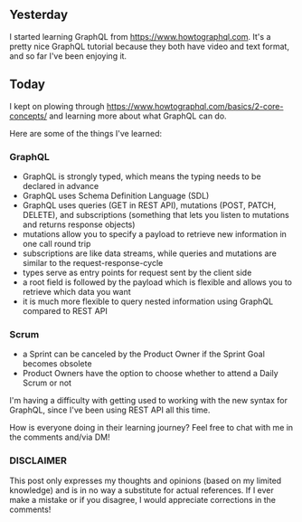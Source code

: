 ## Yesterday

I started learning GraphQL from https://www.howtographql.com. It's a pretty nice GraphQL tutorial because they both have video and text format, and so far I've been enjoying it.

## Today

I kept on plowing through https://www.howtographql.com/basics/2-core-concepts/ and learning more about what GraphQL can do.

Here are some of the things I've learned:

### GraphQL

- GraphQL is strongly typed, which means the typing needs to be declared in advance
- GraphQL uses Schema Definition Language (SDL)
- GraphQL uses queries (GET in REST API), mutations (POST, PATCH, DELETE), and subscriptions (something that lets you listen to mutations and returns response objects)
- mutations allow you to specify a payload to retrieve new information in one call round trip
- subscriptions are like data streams, while queries and mutations are similar to the request-response-cycle
- types serve as entry points for request sent by the client side
- a root field is followed by the payload which is flexible and allows you to retrieve which data you want
- it is much more flexible to query nested information using GraphQL compared to REST API

### Scrum

- a Sprint can be canceled by the Product Owner if the Sprint Goal becomes obsolete
- Product Owners have the option to choose whether to attend a Daily Scrum or not

I'm having a difficulty with getting used to working with the new syntax for GraphQL, since I've been using REST API all this time.

How is everyone doing in their learning journey? Feel free to chat with me in the comments and/via DM!

### DISCLAIMER

This post only expresses my thoughts and opinions (based on my limited knowledge) and is in no way a substitute for actual references. If I ever make a mistake or if you disagree, I would appreciate corrections in the comments!
